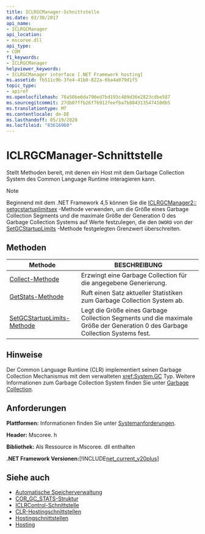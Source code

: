 ```yaml
---
title: ICLRGCManager-Schnittstelle
ms.date: 03/30/2017
api_name:
- ICLRGCManager
api_location:
- mscoree.dll
api_type:
- COM
f1_keywords:
- ICLRGCManager
helpviewer_keywords:
- ICLRGCManager interface [.NET Framework hosting]
ms.assetid: fb511c9b-3fe4-41b0-822a-6ba4a079d1f5
topic_type:
- apiref
ms.openlocfilehash: 76a50be6da790ed7bd193c489d36e2823cdbe587
ms.sourcegitcommit: 27db07ffb26f76912feefba7b884313547410db5
ms.translationtype: MT
ms.contentlocale: de-DE
ms.lasthandoff: 05/19/2020
ms.locfileid: "83616960"
---
```

# <a name="iclrgcmanager-interface"></a>ICLRGCManager-Schnittstelle
Stellt Methoden bereit, mit denen ein Host mit dem Garbage Collection System des Common Language Runtime interagieren kann.  
  
> [!NOTE]
> Beginnend mit dem .NET Framework 4,5 können Sie die [ICLRGCManager2:: setgcstartuplimitsex](../../../../docs/framework/unmanaged-api/hosting/iclrgcmanager2-setgcstartuplimitsex-method.md) -Methode verwenden, um die Größe eines Garbage Collection Segments und die maximale Größe der Generation 0 des Garbage Collection Systems auf Werte festzulegen, die den `DWORD` von der [SetGCStartupLimits](iclrgcmanager-setgcstartuplimits-method.md) -Methode festgelegten Grenzwert überschreiten.  
  
## <a name="methods"></a>Methoden  
  
|Methode|BESCHREIBUNG|  
|------------|-----------------|  
|[Collect-Methode](iclrgcmanager-collect-method.md)|Erzwingt eine Garbage Collection für die angegebene Generierung.|  
|[GetStats-Methode](iclrgcmanager-getstats-method.md)|Ruft einen Satz aktueller Statistiken zum Garbage Collection System ab.|  
|[SetGCStartupLimits-Methode](iclrgcmanager-setgcstartuplimits-method.md)|Legt die Größe eines Garbage Collection Segments und die maximale Größe der Generation 0 des Garbage Collection Systems fest.|  
  
## <a name="remarks"></a>Hinweise  
 Der Common Language Runtime (CLR) implementiert seinen Garbage Collection Mechanismus mit dem verwalteten <xref:System.GC> Typ. Weitere Informationen zum Garbage Collection System finden Sie unter [Garbage Collection](../../../standard/garbage-collection/index.md).  
  
## <a name="requirements"></a>Anforderungen  
 **Plattformen:** Informationen finden Sie unter [Systemanforderungen](../../get-started/system-requirements.md).  
  
 **Header:** Mscoree. h  
  
 **Bibliothek:** Als Ressource in Mscoree. dll enthalten  
  
 **.NET Framework Versionen:**[!INCLUDE[net_current_v20plus](../../../../includes/net-current-v20plus-md.md)]  
  
## <a name="see-also"></a>Siehe auch

- [Automatische Speicherverwaltung](../../../standard/automatic-memory-management.md)
- [COR_GC_STATS-Struktur](cor-gc-stats-structure.md)
- [ICLRControl-Schnittstelle](iclrcontrol-interface.md)
- [CLR-Hostingschnittstellen](clr-hosting-interfaces.md)
- [Hostingschnittstellen](hosting-interfaces.md)
- [Hosting](index.md)
